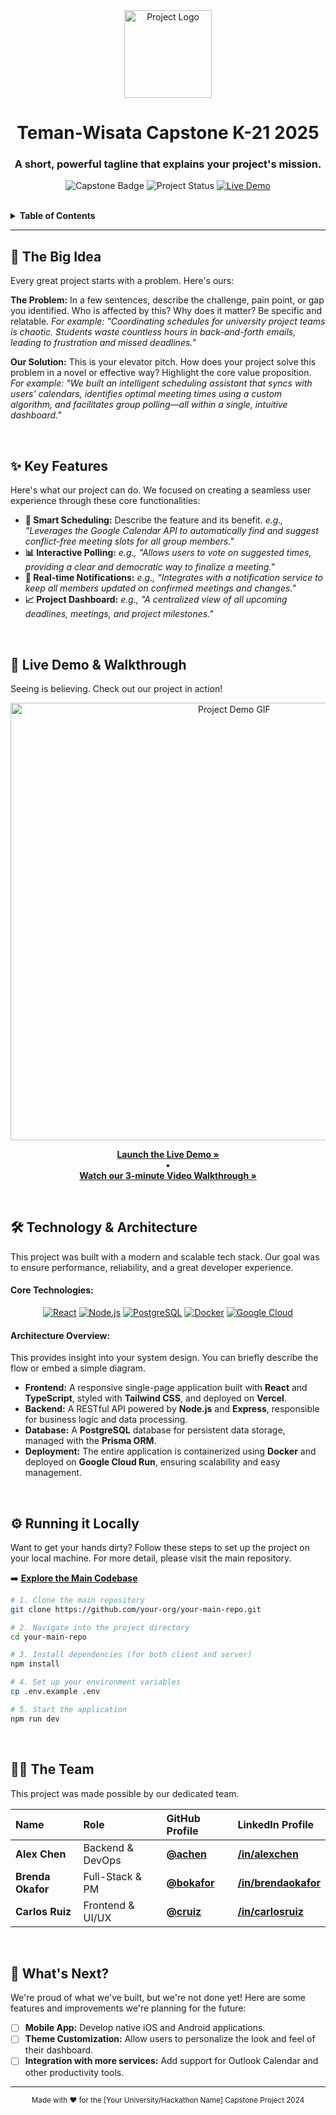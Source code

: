 <div align="center">

  <!-- Project Logo -->
  <img src="URL_TO_YOUR_PROJECT_LOGO" alt="Project Logo" width="140px">

  <!-- Project Title -->
  <h1><b>Teman-Wisata Capstone K-21 2025</b></h1>

  <!-- Project Tagline -->
  <h3>
    A short, powerful tagline that explains your project's mission.
  </h3>

  <!-- Badges -->
  <p>
    <img src="https://img.shields.io/badge/Capstone%20Project-Cornell%20Tech%202024-blue?style=for-the-badge" alt="Capstone Badge">
    <img src="https://img.shields.io/badge/Status-Completed-brightgreen?style=for-the-badge" alt="Project Status">
    <a href="LINK_TO_YOUR_DEMO">
      <img src="https://img.shields.io/badge/Live-Demo-purple?style=for-the-badge&logo=vercel" alt="Live Demo">
    </a>
  </p>
  <br>
</div>

<!-- Table of Contents -->
<details>
  <summary><b>Table of Contents</b></summary>
  <ol>
    <li><a href="#-the-big-idea">The Big Idea</a></li>
    <li><a href="#-key-features">Key Features</a></li>
    <li><a href="#-live-demo--walkthrough">Live Demo & Walkthrough</a></li>
    <li><a href="#-technology--architecture">Technology & Architecture</a></li>
    <li><a href="#-running-it-locally">Running it Locally</a></li>
    <li><a href="#-the-team">The Team</a></li>
    <li><a href="#-whats-next">What's Next?</a></li>
  </ol>
</details>

---

## 🎯 The Big Idea

Every great project starts with a problem. Here's ours:

**The Problem:** In a few sentences, describe the challenge, pain point, or gap you identified. Who is affected by this? Why does it matter? Be specific and relatable. *For example: "Coordinating schedules for university project teams is chaotic. Students waste countless hours in back-and-forth emails, leading to frustration and missed deadlines."*

**Our Solution:** This is your elevator pitch. How does your project solve this problem in a novel or effective way? Highlight the core value proposition. *For example: "We built an intelligent scheduling assistant that syncs with users' calendars, identifies optimal meeting times using a custom algorithm, and facilitates group polling—all within a single, intuitive dashboard."*

<br>

## ✨ Key Features

Here's what our project can do. We focused on creating a seamless user experience through these core functionalities:

*   **🤖 Smart Scheduling:** Describe the feature and its benefit. *e.g., "Leverages the Google Calendar API to automatically find and suggest conflict-free meeting slots for all group members."*
*   **📊 Interactive Polling:** *e.g., "Allows users to vote on suggested times, providing a clear and democratic way to finalize a meeting."*
*   **🔔 Real-time Notifications:** *e.g., "Integrates with a notification service to keep all members updated on confirmed meetings and changes."*
*   **📈 Project Dashboard:** *e.g., "A centralized view of all upcoming deadlines, meetings, and project milestones."*

<br>

## 🚀 Live Demo & Walkthrough

Seeing is believing. Check out our project in action!

<div align="center">
  <a href="LINK_TO_YOUR_LIVE_DEMO_URL" title="Click to view the live application">
    <img src="URL_TO_A_HIGH_QUALITY_GIF_OR_SCREENSHOT_OF_YOUR_APP" alt="Project Demo GIF" width="700px">
  </a>
  <p>
    <a href="LINK_TO_YOUR_LIVE_DEMO_URL"><b>Launch the Live Demo »</b></a>
    <br> • <br>
    <a href="LINK_TO_YOUR_VIDEO_WALKTHROUGH_ON_YOUTUBE/LOOM"><b>Watch our 3-minute Video Walkthrough »</b></a>
  </p>
</div>

<br>

## 🛠️ Technology & Architecture

This project was built with a modern and scalable tech stack. Our goal was to ensure performance, reliability, and a great developer experience.

#### Core Technologies:

<!-- Find icons at: https://devicon.dev/ or https://shields.io/ -->
<p align="center">
  <a href="#"><img alt="React" src="https://img.shields.io/badge/React-20232A?style=for-the-badge&logo=react&logoColor=61DAFB"></a>
  <a href="#"><img alt="Node.js" src="https://img.shields.io/badge/Node.js-339933?style=for-the-badge&logo=nodedotjs&logoColor=white"></a>
  <a href="#"><img alt="PostgreSQL" src="https://img.shields.io/badge/PostgreSQL-316192?style=for-the-badge&logo=postgresql&logoColor=white"></a>
  <a href="#"><img alt="Docker" src="https://img.shields.io/badge/Docker-2496ED?style=for-the-badge&logo=docker&logoColor=white"></a>
  <a href="#"><img alt="Google Cloud" src="https://img.shields.io/badge/Google_Cloud-4285F4?style=for-the-badge&logo=google-cloud&logoColor=white"></a>
</p>

#### Architecture Overview:

This provides insight into your system design. You can briefly describe the flow or embed a simple diagram.

*   **Frontend:** A responsive single-page application built with **React** and **TypeScript**, styled with **Tailwind CSS**, and deployed on **Vercel**.
*   **Backend:** A RESTful API powered by **Node.js** and **Express**, responsible for business logic and data processing.
*   **Database:** A **PostgreSQL** database for persistent data storage, managed with the **Prisma ORM**.
*   **Deployment:** The entire application is containerized using **Docker** and deployed on **Google Cloud Run**, ensuring scalability and easy management.

<!-- Optional: Uncomment and replace with a link to your architecture diagram -->
<!--
<div align="center">
  <img src="URL_TO_ARCHITECTURE_DIAGRAM" alt="Architecture Diagram" width="600px">
  <p><em>Our System Architecture Diagram</em></p>
</div>
-->

<br>

## ⚙️ Running it Locally

Want to get your hands dirty? Follow these steps to set up the project on your local machine. For more detail, please visit the main repository.

➡️ **[Explore the Main Codebase](LINK_TO_YOUR_PRIMARY_PROJECT_REPO)**

```bash
# 1. Clone the main repository
git clone https://github.com/your-org/your-main-repo.git

# 2. Navigate into the project directory
cd your-main-repo

# 3. Install dependencies (for both client and server)
npm install

# 4. Set up your environment variables
cp .env.example .env

# 5. Start the application
npm run dev
```

<br>

## 👨‍💻 The Team

This project was made possible by our dedicated team.

| Name           | Role               | GitHub Profile                                | LinkedIn Profile                                    |
| :------------- | :----------------- | :-------------------------------------------- | :-------------------------------------------------- |
| **Alex Chen**  | Backend & DevOps   | [**@achen**](https://github.com/username)   | [**/in/alexchen**](https://linkedin.com/in/username)   |
| **Brenda Okafor**| Full-Stack & PM    | [**@bokafor**](https://github.com/username) | [**/in/brendaokafor**](https://linkedin.com/in/username) |
| **Carlos Ruiz**| Frontend & UI/UX   | [**@cruiz**](https://github.com/username)   | [**/in/carlosruiz**](https://linkedin.com/in/username)   |

<br>

## 🔮 What's Next?

We're proud of what we've built, but we're not done yet! Here are some features and improvements we're planning for the future:

*   [ ] **Mobile App:** Develop native iOS and Android applications.
*   [ ] **Theme Customization:** Allow users to personalize the look and feel of their dashboard.
*   [ ] **Integration with more services:** Add support for Outlook Calendar and other productivity tools.

---

<div align="center">
  <small>Made with ❤️ for the [Your University/Hackathon Name] Capstone Project 2024</small>
</div>
